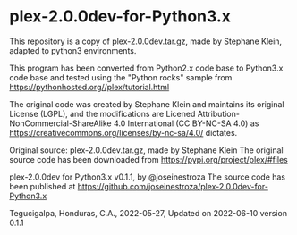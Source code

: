 # plex-2.0.0dev-for-Python3.x
This repository is a copy of plex-2.0.0dev.tar.gz, made by Stephane Klein, adapted to python3 environments.

This program has been converted from Python2.x code base to Python3.x code base
and tested using the "Python rocks" sample from https://pythonhosted.org//plex/tutorial.html

The original code was created by Stephane Klein and maintains its original License (LGPL), and the
modifications are Licened Attribution-NonCommercial-ShareAlike 4.0 International (CC BY-NC-SA 4.0)
as https://creativecommons.org/licenses/by-nc-sa/4.0/ dictates.

Original source: plex-2.0.0dev.tar.gz, made by Stephane Klein
The original source code has been downloaded from https://pypi.org/project/plex/#files

plex-2.0.0dev for Python3.x v0.1.1, by @joseinestroza
The source code has been published at https://github.com/joseinestroza/plex-2.0.0dev-for-Python3.x

Tegucigalpa, Honduras, C.A., 2022-05-27, Updated on 2022-06-10
version 0.1.1
